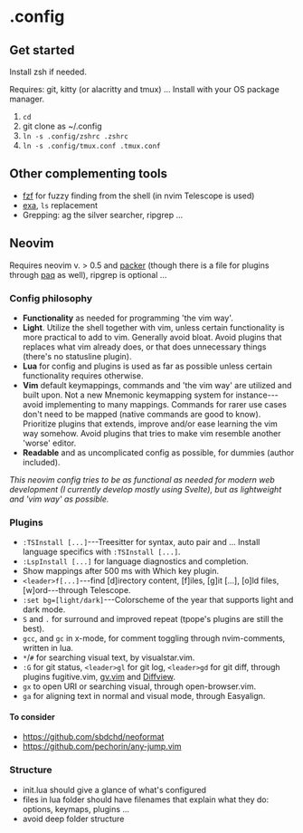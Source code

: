 # .config

## Get started

Install zsh if needed.

Requires: git, kitty (or alacritty and tmux) ... Install with your OS package manager.

1. `cd`
2. git clone as ~/.config
3. `ln -s .config/zshrc .zshrc`
4. `ln -s .config/tmux.conf .tmux.conf`

## Other complementing tools

- [fzf](https://github.com/junegunn/fzf) for fuzzy finding from the shell (in nvim Telescope is used)
- [exa](https://github.com/ogham/exa), `ls` replacement
- Grepping: ag the silver searcher, ripgrep ...

## Neovim

Requires neovim v. > 0.5 and [packer](https://github.com/wbthomason/packer.nvim) (though there is a file for plugins through [paq](https://github.com/savq/paq-nvim) as well), ripgrep is optional ...

### Config philosophy

- **Functionality** as needed for programming 'the vim way'.
- **Light**. Utilize the shell together with vim, unless certain functionality is more practical to add to vim. Generally avoid bloat. Avoid plugins that replaces what vim already does, or that does unnecessary things (there's no statusline plugin).
- **Lua** for config and plugins is used as far as possible unless certain functionality requires otherwise.
- **Vim** default keymappings, commands and 'the vim way' are utilized and built upon. Not a new Mnemonic keymapping system for instance---avoid implementing to many mappings. Commands for rarer use cases don't need to be mapped (native commands are good to know). Prioritize plugins that extends, improve and/or ease learning the vim way somehow. Avoid plugins that tries to make vim resemble another 'worse' editor.
- **Readable** and as uncomplicated config as possible, for dummies (author included).

*This neovim config tries to be as functional as needed for modern web development (I currently develop mostly using Svelte), but as lightweight and 'vim way' as possible.*

### Plugins

- `:TSInstall [...]`---Treesitter for syntax, auto pair and ... Install language specifics with `:TSInstall [...]`.
- `:LspInstall [...]` for language diagnostics and completion.
- Show mappings after 500 ms with Which key plugin.
- `<leader>f[...]`---find [d]irectory content, [f]iles, [g]it [...], [o]ld files, [w]ord---through Telescope.
- `:set bg=[light/dark]`---Colorscheme of the year that supports light and dark mode.
- `S` and `.` for surround and improved repeat (tpope's plugins are still the best).
- `gcc`, and `gc` in x-mode, for comment toggling through nvim-comments, written in lua.
- `*`/`#` for searching visual text, by visualstar.vim.
- `:G` for git status, `<leader>gl` for git log, `<leader>gd` for git diff, through plugins fugitive.vim, [gv.vim][gl] and [Diffview][gd].
- `gx` to open URI or searching visual, through open-browser.vim.
- `ga` for aligning text in normal and visual mode, through Easyalign.

#### To consider

- https://github.com/sbdchd/neoformat
- https://github.com/pechorin/any-jump.vim

### Structure

- init.lua should give a glance of what's configured
- files in lua folder should have filenames that explain what they do: options, keymaps, plugins ...
- avoid deep folder structure

[gl]: https://github.com/junegunn/gv.vim
[gd]: https://github.com/sindrets/diffview.nvim
